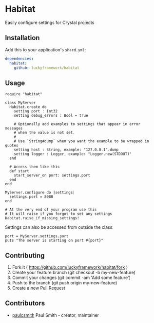 # Habitat

Easily configure settings for Crystal projects

## Installation

Add this to your application's `shard.yml`:

```yaml
dependencies:
  habitat:
    github: luckyframework/habitat
```

## Usage

```crystal
require "habitat"
```

```crystal
class MyServer
  Habitat.create do
    setting port : Int32
    setting debug_errors : Bool = true

    # Optionally add examples to settings that appear in error messages
    # when the value is not set.
    #
    # Use `String#dump` when you want the example to be wrapped in quotes
    setting host : String, example: "127.0.0.1".dump
    setting logger : Logger, example: "Logger.new(STDOUT)"
  end

  # Access them like this
  def start
    start_server_on port: settings.port
  end
end

MyServer.configure do |settings|
  settings.port = 8080
end

# At the very end of your program use this
# It will raise if you forgot to set any settings
Habitat.raise_if_missing_settings!
```

Settings can also be accessed from outside the class:

```crystal
port = MyServer.settings.port
puts "The server is starting on port #{port}"
```

## Contributing

1. Fork it ( https://github.com/luckyframework/habitat/fork )
2. Create your feature branch (git checkout -b my-new-feature)
3. Commit your changes (git commit -am 'Add some feature')
4. Push to the branch (git push origin my-new-feature)
5. Create a new Pull Request

## Contributors

- [paulcsmith](https://github.com/paulcsmith) Paul Smith - creator, maintainer
